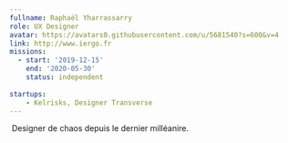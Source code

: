 ```yaml
---
fullname: Raphaël Yharrassarry
role: UX Designer
avatar: https://avatars0.githubusercontent.com/u/5681540?s=600&v=4
link: http://www.iergo.fr
missions:
  - start: '2019-12-15'
    end: '2020-05-30'
    status: independent
    
startups:
    - Kelrisks, Designer Transverse
---
```

​
Designer de chaos depuis le dernier milléanire.
